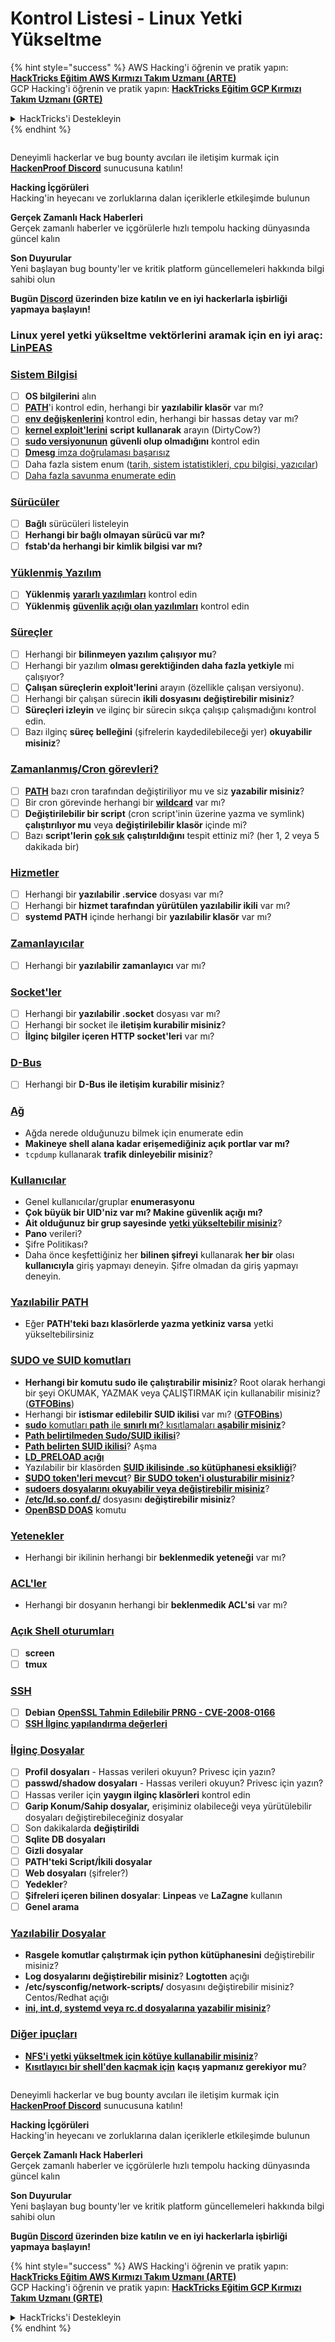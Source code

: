# Kontrol Listesi - Linux Yetki Yükseltme

{% hint style="success" %}
AWS Hacking'i öğrenin ve pratik yapın:<img src="../.gitbook/assets/arte.png" alt="" data-size="line">[**HackTricks Eğitim AWS Kırmızı Takım Uzmanı (ARTE)**](https://training.hacktricks.xyz/courses/arte)<img src="../.gitbook/assets/arte.png" alt="" data-size="line">\
GCP Hacking'i öğrenin ve pratik yapın: <img src="../.gitbook/assets/grte.png" alt="" data-size="line">[**HackTricks Eğitim GCP Kırmızı Takım Uzmanı (GRTE)**<img src="../.gitbook/assets/grte.png" alt="" data-size="line">](https://training.hacktricks.xyz/courses/grte)

<details>

<summary>HackTricks'i Destekleyin</summary>

* [**abonelik planlarını**](https://github.com/sponsors/carlospolop) kontrol edin!
* **💬 [**Discord grubuna**](https://discord.gg/hRep4RUj7f) veya [**telegram grubuna**](https://t.me/peass) katılın ya da **Twitter'da** 🐦 [**@hacktricks\_live**](https://twitter.com/hacktricks_live)**'i takip edin.**
* **Hacking ipuçlarını paylaşmak için** [**HackTricks**](https://github.com/carlospolop/hacktricks) ve [**HackTricks Cloud**](https://github.com/carlospolop/hacktricks-cloud) github reposuna PR gönderin.

</details>
{% endhint %}

<figure><img src="../.gitbook/assets/image (3).png" alt=""><figcaption></figcaption></figure>

Deneyimli hackerlar ve bug bounty avcıları ile iletişim kurmak için [**HackenProof Discord**](https://discord.com/invite/N3FrSbmwdy) sunucusuna katılın!

**Hacking İçgörüleri**\
Hacking'in heyecanı ve zorluklarına dalan içeriklerle etkileşimde bulunun

**Gerçek Zamanlı Hack Haberleri**\
Gerçek zamanlı haberler ve içgörülerle hızlı tempolu hacking dünyasında güncel kalın

**Son Duyurular**\
Yeni başlayan bug bounty'ler ve kritik platform güncellemeleri hakkında bilgi sahibi olun

**Bugün [**Discord**](https://discord.com/invite/N3FrSbmwdy) üzerinden bize katılın ve en iyi hackerlarla işbirliği yapmaya başlayın!**

### **Linux yerel yetki yükseltme vektörlerini aramak için en iyi araç:** [**LinPEAS**](https://github.com/carlospolop/privilege-escalation-awesome-scripts-suite/tree/master/linPEAS)

### [Sistem Bilgisi](privilege-escalation/#system-information)

* [ ] **OS bilgilerini** alın
* [ ] [**PATH**](privilege-escalation/#path)'i kontrol edin, herhangi bir **yazılabilir klasör** var mı?
* [ ] [**env değişkenlerini**](privilege-escalation/#env-info) kontrol edin, herhangi bir hassas detay var mı?
* [ ] [**kernel exploit'lerini**](privilege-escalation/#kernel-exploits) **script kullanarak** arayın (DirtyCow?)
* [ ] [**sudo versiyonunun**](privilege-escalation/#sudo-version) **güvenli olup olmadığını** kontrol edin
* [ ] [**Dmesg** imza doğrulaması başarısız](privilege-escalation/#dmesg-signature-verification-failed)
* [ ] Daha fazla sistem enum ([tarih, sistem istatistikleri, cpu bilgisi, yazıcılar](privilege-escalation/#more-system-enumeration))
* [ ] [Daha fazla savunma enumerate edin](privilege-escalation/#enumerate-possible-defenses)

### [Sürücüler](privilege-escalation/#drives)

* [ ] **Bağlı** sürücüleri listeleyin
* [ ] **Herhangi bir bağlı olmayan sürücü var mı?**
* [ ] **fstab'da herhangi bir kimlik bilgisi var mı?**

### [**Yüklenmiş Yazılım**](privilege-escalation/#installed-software)

* [ ] **Yüklenmiş** [**yararlı yazılımları**](privilege-escalation/#useful-software) kontrol edin
* [ ] **Yüklenmiş** [**güvenlik açığı olan yazılımları**](privilege-escalation/#vulnerable-software-installed) kontrol edin

### [Süreçler](privilege-escalation/#processes)

* [ ] Herhangi bir **bilinmeyen yazılım çalışıyor mu**?
* [ ] Herhangi bir yazılım **olması gerektiğinden daha fazla yetkiyle** mi çalışıyor?
* [ ] **Çalışan süreçlerin exploit'lerini** arayın (özellikle çalışan versiyonu).
* [ ] Herhangi bir çalışan sürecin **ikili dosyasını** **değiştirebilir misiniz**?
* [ ] **Süreçleri izleyin** ve ilginç bir sürecin sıkça çalışıp çalışmadığını kontrol edin.
* [ ] Bazı ilginç **süreç belleğini** (şifrelerin kaydedilebileceği yer) **okuyabilir misiniz**?

### [Zamanlanmış/Cron görevleri?](privilege-escalation/#scheduled-jobs)

* [ ] [**PATH**](privilege-escalation/#cron-path) bazı cron tarafından değiştiriliyor mu ve siz **yazabilir misiniz**?
* [ ] Bir cron görevinde herhangi bir [**wildcard**](privilege-escalation/#cron-using-a-script-with-a-wildcard-wildcard-injection) var mı?
* [ ] **Değiştirilebilir bir script** (cron script'inin üzerine yazma ve symlink) **çalıştırılıyor mu** veya **değiştirilebilir klasör** içinde mi?
* [ ] Bazı **script'lerin** [**çok sık**](privilege-escalation/#frequent-cron-jobs) **çalıştırıldığını** tespit ettiniz mi? (her 1, 2 veya 5 dakikada bir)

### [Hizmetler](privilege-escalation/#services)

* [ ] Herhangi bir **yazılabilir .service** dosyası var mı?
* [ ] Herhangi bir **hizmet tarafından yürütülen yazılabilir ikili** var mı?
* [ ] **systemd PATH** içinde herhangi bir **yazılabilir klasör** var mı?

### [Zamanlayıcılar](privilege-escalation/#timers)

* [ ] Herhangi bir **yazılabilir zamanlayıcı** var mı?

### [Socket'ler](privilege-escalation/#sockets)

* [ ] Herhangi bir **yazılabilir .socket** dosyası var mı?
* [ ] Herhangi bir socket ile **iletişim kurabilir misiniz**?
* [ ] **İlginç bilgiler içeren HTTP socket'leri** var mı?

### [D-Bus](privilege-escalation/#d-bus)

* [ ] Herhangi bir **D-Bus ile iletişim kurabilir misiniz**?

### [Ağ](privilege-escalation/#network)

* Ağda nerede olduğunuzu bilmek için enumerate edin
* **Makineye shell alana kadar erişemediğiniz açık portlar var mı?**
* `tcpdump` kullanarak **trafik dinleyebilir misiniz**?

### [Kullanıcılar](privilege-escalation/#users)

* Genel kullanıcılar/gruplar **enumerasyonu**
* **Çok büyük bir UID'niz var mı? Makine **güvenlik açığı** mı?**
* **Ait olduğunuz bir grup sayesinde** [**yetki yükseltebilir misiniz**](privilege-escalation/interesting-groups-linux-pe/)?
* **Pano** verileri?
* Şifre Politikası?
* Daha önce keşfettiğiniz her **bilinen şifreyi** kullanarak **her bir** olası **kullanıcıyla** giriş yapmayı deneyin. Şifre olmadan da giriş yapmayı deneyin.

### [Yazılabilir PATH](privilege-escalation/#writable-path-abuses)

* Eğer **PATH'teki bazı klasörlerde yazma yetkiniz varsa** yetki yükseltebilirsiniz

### [SUDO ve SUID komutları](privilege-escalation/#sudo-and-suid)

* **Herhangi bir komutu sudo ile çalıştırabilir misiniz**? Root olarak herhangi bir şeyi OKUMAK, YAZMAK veya ÇALIŞTIRMAK için kullanabilir misiniz? ([**GTFOBins**](https://gtfobins.github.io))
* Herhangi bir **istismar edilebilir SUID ikilisi** var mı? ([**GTFOBins**](https://gtfobins.github.io))
* [**sudo** komutları **path** ile **sınırlı mı**? kısıtlamaları **aşabilir misiniz**](privilege-escalation/#sudo-execution-bypassing-paths)?
* [**Path belirtilmeden Sudo/SUID ikilisi**](privilege-escalation/#sudo-command-suid-binary-without-command-path)?
* [**Path belirten SUID ikilisi**](privilege-escalation/#suid-binary-with-command-path)? Aşma
* [**LD\_PRELOAD açığı**](privilege-escalation/#ld_preload)
* Yazılabilir bir klasörden [**SUID ikilisinde .so kütüphanesi eksikliği**](privilege-escalation/#suid-binary-so-injection)?
* [**SUDO token'leri mevcut**](privilege-escalation/#reusing-sudo-tokens)? [**Bir SUDO token'i oluşturabilir misiniz**](privilege-escalation/#var-run-sudo-ts-less-than-username-greater-than)?
* [**sudoers dosyalarını okuyabilir veya değiştirebilir misiniz**](privilege-escalation/#etc-sudoers-etc-sudoers-d)?
* [**/etc/ld.so.conf.d/**](privilege-escalation/#etc-ld-so-conf-d) dosyasını **değiştirebilir misiniz**?
* [**OpenBSD DOAS**](privilege-escalation/#doas) komutu

### [Yetenekler](privilege-escalation/#capabilities)

* Herhangi bir ikilinin herhangi bir **beklenmedik yeteneği** var mı?

### [ACL'ler](privilege-escalation/#acls)

* Herhangi bir dosyanın herhangi bir **beklenmedik ACL'si** var mı?

### [Açık Shell oturumları](privilege-escalation/#open-shell-sessions)

* [ ] **screen**
* [ ] **tmux**

### [SSH](privilege-escalation/#ssh)

* [ ] **Debian** [**OpenSSL Tahmin Edilebilir PRNG - CVE-2008-0166**](privilege-escalation/#debian-openssl-predictable-prng-cve-2008-0166)
* [ ] [**SSH İlginç yapılandırma değerleri**](privilege-escalation/#ssh-interesting-configuration-values)

### [İlginç Dosyalar](privilege-escalation/#interesting-files)

* [ ] **Profil dosyaları** - Hassas verileri okuyun? Privesc için yazın?
* [ ] **passwd/shadow dosyaları** - Hassas verileri okuyun? Privesc için yazın?
* [ ] Hassas veriler için **yaygın ilginç klasörleri** kontrol edin
* [ ] **Garip Konum/Sahip dosyalar,** erişiminiz olabileceği veya yürütülebilir dosyaları değiştirebileceğiniz dosyalar
* [ ] Son dakikalarda **değiştirildi**
* [ ] **Sqlite DB dosyaları**
* [ ] **Gizli dosyalar**
* [ ] **PATH'teki Script/İkili dosyalar**
* [ ] **Web dosyaları** (şifreler?)
* [ ] **Yedekler**?
* [ ] **Şifreleri içeren bilinen dosyalar**: **Linpeas** ve **LaZagne** kullanın
* [ ] **Genel arama**

### [**Yazılabilir Dosyalar**](privilege-escalation/#writable-files)

* **Rasgele komutlar çalıştırmak için python kütüphanesini** değiştirebilir misiniz?
* **Log dosyalarını değiştirebilir misiniz**? **Logtotten** açığı
* **/etc/sysconfig/network-scripts/** dosyasını değiştirebilir misiniz? Centos/Redhat açığı
* [**ini, int.d, systemd veya rc.d dosyalarına yazabilir misiniz**](privilege-escalation/#init-init-d-systemd-and-rc-d)?

### [**Diğer ipuçları**](privilege-escalation/#other-tricks)

* [**NFS'i yetki yükseltmek için kötüye kullanabilir misiniz**](privilege-escalation/#nfs-privilege-escalation)?
* [**Kısıtlayıcı bir shell'den kaçmak için**](privilege-escalation/#escaping-from-restricted-shells) **kaçış yapmanız gerekiyor mu**?

<figure><img src="../.gitbook/assets/image (3).png" alt=""><figcaption></figcaption></figure>

Deneyimli hackerlar ve bug bounty avcıları ile iletişim kurmak için [**HackenProof Discord**](https://discord.com/invite/N3FrSbmwdy) sunucusuna katılın!

**Hacking İçgörüleri**\
Hacking'in heyecanı ve zorluklarına dalan içeriklerle etkileşimde bulunun

**Gerçek Zamanlı Hack Haberleri**\
Gerçek zamanlı haberler ve içgörülerle hızlı tempolu hacking dünyasında güncel kalın

**Son Duyurular**\
Yeni başlayan bug bounty'ler ve kritik platform güncellemeleri hakkında bilgi sahibi olun

**Bugün [**Discord**](https://discord.com/invite/N3FrSbmwdy) üzerinden bize katılın ve en iyi hackerlarla işbirliği yapmaya başlayın!**

{% hint style="success" %}
AWS Hacking'i öğrenin ve pratik yapın:<img src="../.gitbook/assets/arte.png" alt="" data-size="line">[**HackTricks Eğitim AWS Kırmızı Takım Uzmanı (ARTE)**](https://training.hacktricks.xyz/courses/arte)<img src="../.gitbook/assets/arte.png" alt="" data-size="line">\
GCP Hacking'i öğrenin ve pratik yapın: <img src="../.gitbook/assets/grte.png" alt="" data-size="line">[**HackTricks Eğitim GCP Kırmızı Takım Uzmanı (GRTE)**<img src="../.gitbook/assets/grte.png" alt="" data-size="line">](https://training.hacktricks.xyz/courses/grte)

<details>

<summary>HackTricks'i Destekleyin</summary>

* [**abonelik planlarını**](https://github.com/sponsors/carlospolop) kontrol edin!
* **💬 [**Discord grubuna**](https://discord.gg/hRep4RUj7f) veya [**telegram grubuna**](https://t.me/peass) katılın ya da **Twitter'da** 🐦 [**@hacktricks\_live**](https://twitter.com/hacktricks_live)**'i takip edin.**
* **Hacking ipuçlarını paylaşmak için** [**HackTricks**](https://github.com/carlospolop/hacktricks) ve [**HackTricks Cloud**](https://github.com/carlospolop/hacktricks-cloud) github reposuna PR gönderin.

</details>
{% endhint %}

